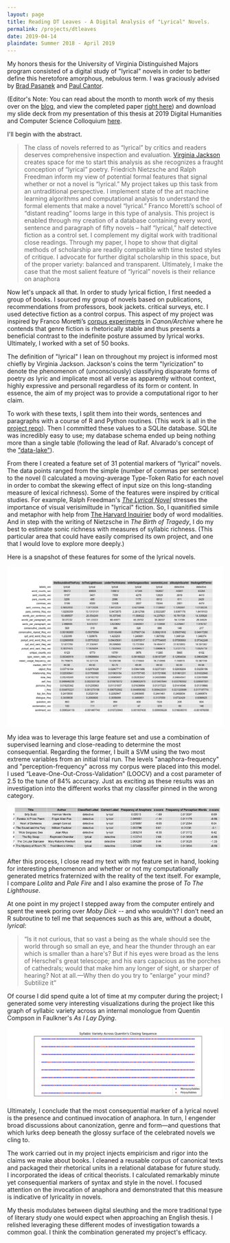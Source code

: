 ```yaml
---
layout: page
title: Reading DT Leaves - A Digital Analysis of "Lyrical" Novels.
permalink: /projects/dtleaves
date: 2019-04-14
plaindate: Summer 2018 - April 2019
---
```


My honors thesis for the University of Virginia Distinguished Majors program consisted of a digital study of "lyrical" novels in order to better define this heretofore amorphous, nebulous term. I was graciously advised by [Brad Pasanek](https://english.as.virginia.edu/people/profile/bmp7e) and [Paul Cantor](https://english.as.virginia.edu/people/profile/pac2j). 

(Editor's Note: You can read about the month to month work of my thesis over on the [blog](/blog), and view the completed paper [right here](/blog/2019/04/thesis-is-done)) and download my slide deck from my presentation of this thesis at 2019 Digital Humanities and Computer Science Colloquium [here](/documents/DHCS.pdf).

I'll begin with the abstract. 
>The class of novels referred to as “lyrical” by critics and readers deserves
>comprehensive inspection and evaluation. [Virginia Jackson](https://www.faculty.uci.edu/profile.cfm?faculty_id=5852) creates space for me to
>start this analysis as she recognizes a fraught conception of “lyrical” poetry.
Friedrich Nietzsche and Ralph Freedman inform my view of potential formal features 
>that signal whether or not a novel is “lyrical.” My project takes up this task from 
>an untraditional perspective. I implement state of the art machine learning 
>algorithms and computational analysis to understand the formal elements that make a 
>novel “lyrical.” Franco Moretti’s school of “distant reading” looms large in this
>type of analysis. This project is enabled through my creation of a database 
>containing every word, sentence and paragraph of fifty novels – half “lyrical,”
>half detective fiction as a control set. I complement my digital work with 
>traditional close readings. Through my paper, I hope to show that digital methods
>of scholarship are readily compatible with time tested styles of critique. I
>advocate for further digital scholarship in this space, but of the proper variety:
>balanced and transparent. Ultimately, I make the case that the most salient feature
>of “lyrical” novels is their reliance on anaphora

Now let's unpack all that. In order to study lyrical fiction, I first needed a group of books. I sourced my group of novels based on publications, recommendations from professors, book jackets. critical surveys, etc. I used detective fiction as a control corpus. This aspect of my project was inspired by Franco Moretti’s [corpus experiments](https://litlab.stanford.edu/LiteraryLabPamphlet1.pdf) in *Canon/Archive* where he contends that genre fiction is rhetorically stable and thus presents a beneficial contrast to the indefinite posture assumed by lyrical works. Ultimately, I worked with a set of 50 books. 

The definition of "lyrical" I lean on throughout my project is informed most chiefly by Virginia Jackson. Jackson's coins the term "lyricization" to denote the phenomenon of (unconsciously) classifying disparate forms of poetry *as* lyric and implicate most all verse as apparently without context, highly expressive and personall regardless of its form or content. In essence, the aim of my project was to provide a computational rigor to her claim.
 
To work with these texts, I split them into their words, sentences and paragraphs with a course of R and Python routines. (This work is all in the [project repo](https://github.com/timschott/dmp/tree/master/scriptsAndDatabase/lyrical_clean)). Then I committed these values to a SQLite database. SQLite was incredibly easy to use; my database schema ended up being nothing more than a single table (following the lead of Raf. Alvarado's concept of the ["data-lake"](http://transducer.ontoligent.com/?page_id=326)).

From there I created a feature set of 31 potential markers of “lyrical” novels. The data points ranged from the simple (number of commas per sentence) to the novel (I calculated a moving-average Type-Token Ratio for each novel in order to combat the skewing effect of input size on this long-standing measure of lexical richness). Some of the features were inspired by critical studies. For example, Ralph Freedman's [*The Lyrical Novel*](https://www.amazon.com/Lyrical-Novel-Studies-Virginia-Hermann/dp/0691012679) stresses the importance of visual verisimiltude in "lyrical" fiction. So, I quanitified simile and metaphor with help from [The Harvard Inquirier](http://www.wjh.harvard.edu/~inquirer/) body of word modalities. And in step with the writing of Nietzsche in *The Birth of Tragedy*, I do my best to estimate sonic richness with measures of syllabic richness. (This particular area that could have easily comprised its own project, and one that I would love to explore more deeply.)

Here is a snapshot of these features for some of the lyrical novels.

<img src="/images/data_points_4.png" alt="31 features across a subset of lyrical works">

My idea was to leverage this large feature set and use a combination of supervised learning and close-reading to determine the most consequential. Regarding the former, I built a SVM using the two most extreme variables from an initial trial run. The levels "anaphora-frequency" and "perception-frequency" across my corpus were placed into this model. I used “Leave-One-Out-Cross-Validation” (LOOCV) and a cost parameter of 2.5 to the tune of 84% accuracy. Just as exciting as these results was an investigation into the different works that my classifer pinned in the wrong category. 

<img src="/images/bad_books.png" alt="The incorrectly classified books">

After this process, I close read my text with my feature set in hand, looking for interesting phenomenon and whether or not my computationally generated metrics fraternized with the reality of the text itself. For example, I compare *Lolita* and *Pale Fire* and I also examine the prose of *To The Lighthouse*.

At one point in my project I stepped away from the computer entirely and spent the week poring over *Moby Dick* -- and who wouldn't? I don't need an R subroutine to tell me that sequences such as this are, without a doubt, *lyrical*:

>“Is it not curious, that so vast a being as the whale should see the world through 
> so small an eye, and hear the thunder through an ear which is smaller than a 
> hare's? But if his eyes were broad as the lens of Herschel's great telescope; and
> his ears capacious as the porches of cathedrals; would that make him any longer of
> sight, or sharper of hearing? Not at all.—Why then do you try to "enlarge" your 
> mind? Subtilize it”


Of course I did spend quite a lot of time at my computer during the project; I generated some very interesting visualizations during the project like this graph of syllabic variety across an internal monologue from Quentin Compson in Faulkner's *As I Lay Dying*.

<img src="/images/quent.jpg" alt="Quentin Compson's syllabic profile">

Ultimately, I conclude that the most consequential marker of a lyrical novel is the presence and continued invocation of anaphora. In turn, I engender broad discussions about canonization, genre and form—and questions that which lurks deep beneath the glossy surface of the celebrated novels we cling to.

The work carried out in my project injects empiricism and rigor into the claims we make about books. I cleaned a reusable corpus of canonical texts and packaged their rhetorical units in a relational database for future study. I incorporated the ideas of critical theorists. I calculated remarkably minute yet consequential markers of syntax and style in the novel. I focused attention on the invocation of anaphora and demonstrated that this measure is indicative of lyricality in novels.

My thesis modulates between digital sleuthing and the more traditional type of literary study one would expect when approaching an English thesis. I relished leveraging these different modes of investigation towards a common goal. I think the combination generated my project's efficacy. 